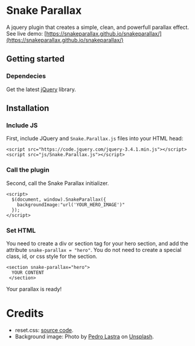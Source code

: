 # Snake Parallax
A jquery plugin that creates a simple, clean, and powerfull parallax effect.
See live demo: [https://snakeparallax.github.io/snakeparallax/](https://snakeparallax.github.io/snakeparallax/)

## Getting started

### Dependecies

Get the latest [jQuery](https://code.jquery.com/jquery/ "JQuery Core - All Versions") library.

## Installation

### Include JS

First, include JQuery and ```Snake.Parallax.js``` files into your HTML head:

```
<script src="https://code.jquery.com/jquery-3.4.1.min.js"></script>
<script src="js/Snake.Parallax.js"></script>
```
### Call the plugin

Second, call the Snake Parallax initializer.

```
<script>
  $(document, window).SnakeParallax({
    backgroundImage:"url('YOUR_HERO_IMAGE')"
  });
</script>
```

### Set HTML

You need to create a div or section tag for your hero section, and add the attribute ```snake-parallax = "hero"```. You do not need to create a special class, id, or css style for the section.

```
<section snake-parallax="hero">
  YOUR CONTENT
 </section>
```

Your parallax is ready!

# Credits

* reset.css: [source code](https://gist.github.com/DavidWells/18e73022e723037a50d6).
* Background image: Photo by [Pedro Lastra](https://unsplash.com/@peterlaster) on [Unsplash](https://unsplash.com).
